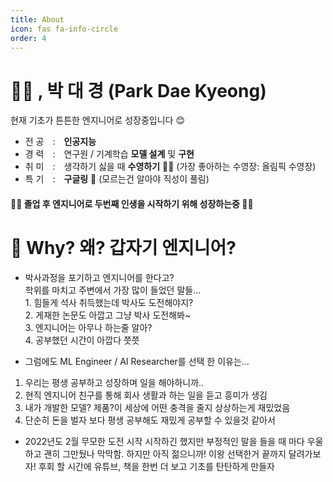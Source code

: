 ```yaml
---
title: About
icon: fas fa-info-circle
order: 4
---
```

<!--
> Add Markdown syntax content to file `_tabs/about.md`{: .filepath } and it will show up on this page.
{: .prompt-tip } -->

# 🙋‍♂ , 박 대 경 (Park Dae Kyeong) 

현재 기초가 튼튼한 엔지니어로 성장중입니다 😊
* 전 공 : __인공지능__
* 경 력 : 연구원 / 기계학습 __모델 설계__ 및 __구현__
* 취 미 : 생각하기 싫을 때 __수영하기__ 🏊‍♀ (가장 좋아하는 수영장: 올림픽 수영장)
* 특 기 : __구글링__ 📝 (모르는건 알아야 직성이 풀림)

#### 🏃‍♂️ 졸업 후 엔지니어로 두번째 인생을 시작하기 위해 성장하는중 🏃‍♂️

# 🤔 Why? 왜? 갑자기 엔지니어?

* 박사과정을 포기하고 엔지니어를 한다고?<br/>
학위를 마치고 주변에서 가장 많이 들었던 말들...<br/> 1. 힘들게 석사 취득했는데 박사도 도전해야지?<br/>2. 게재한 논문도 아깝고 그냥 박사 도전해봐~<br/>3. 엔지니어는 아무나 하는줄 알아?<br/>4. 공부했던 시간이 아깝다 쯧쯧

* 그럼에도 ML Engineer / AI Researcher를 선택 한 이유는...<br/>
1. 우리는 평생 공부하고 성장하며 일을 해야하니까..
2. 현직 엔지니어 친구를 통해 회사 생활과 하는 일을 듣고 흥미가 생김
3. 내가 개발한 모델? 제품?이 세상에 어떤 충격을 줄지 상상하는게 재밌었음
4. 단순히 돈을 벌자 보다 평생 공부해도 재밌게 공부할 수 있을것 같아서

* 2022년도 2월 무모한 도전 시작
	시작하긴 했지만 부정적인 말을 들을 때 마다 우울하고 괜히 그만뒀나 막막함.
	하지만 아직 젊으니까! 이왕 선택한거 끝까지 달려가보자!
	후회 할 시간에 유튜브, 책을 한번 더 보고 기초를 탄탄하게 만들자

